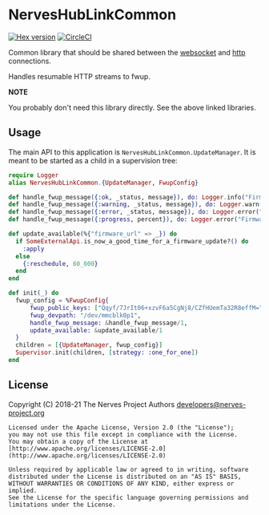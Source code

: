 # NervesHubLinkCommon

[![Hex version](https://img.shields.io/hexpm/v/nerves_hub_link_common.svg "Hex version")](https://hex.pm/packages/nerves_hub_link_common)
[![CircleCI](https://circleci.com/gh/nerves-hub/nerves_hub_link_common.svg?style=svg)](https://circleci.com/gh/nerves-hub/nerves_hub_link_common)

Common library that should be shared between
the [websocket](https://github.com/nerves-hub/nerves_hub_link) and [http](https://github.com/nerves-hub/nerves_hub_link_http)
connections.

Handles resumable HTTP streams to fwup.

**NOTE**

You probably don't need this library directly. See the above linked libraries.

## Usage

The main API to this application is `NervesHubLinkCommon.UpdateManager`.
It is meant to be started as a child in a supervision tree:

```elixir
require Logger
alias NervesHubLinkCommon.{UpdateManager, FwupConfig}

def handle_fwup_message({:ok, _status, message}), do: Logger.info("Firmware update complete: #{message} going down for reboot...")
def handle_fwup_message({:warning, _status, message}), do: Logger.warn("Firmware update warning: #{message}")
def handle_fwup_message({:error, _status, message}), do: Logger.error("Firmware update failed: #{message}")
def handle_fwup_message({:progress, percent}), do: Logger.error("Firmware update progress: #{percent}%")

def update_available(%{"firmware_url" => _}) do
  if SomeExternalApi.is_now_a_good_time_for_a_firmware_update?() do
    :apply
  else
    {:reschedule, 60_000}
  end
end

def init(_) do
  fwup_config = %FwupConfig{
      fwup_public_keys: ["Qqyf/7JrIt06+xzvF6a5CgNj8/CZfHUemTa32R8effM="],
      fwup_devpath: "/dev/mmcblk0p1",
      handle_fwup_message: &handle_fwup_message/1,
      update_available: &update_available/1
  }
  children = [{UpdateManager, fwup_config}]
  Supervisor.init(children, [strategy: :one_for_one])
end
```

## License

Copyright (C) 2018-21 The Nerves Project Authors <developers@nerves-project.org>

    Licensed under the Apache License, Version 2.0 (the "License");
    you may not use this file except in compliance with the License.
    You may obtain a copy of the License at [http://www.apache.org/licenses/LICENSE-2.0](http://www.apache.org/licenses/LICENSE-2.0)

    Unless required by applicable law or agreed to in writing, software
    distributed under the License is distributed on an "AS IS" BASIS,
    WITHOUT WARRANTIES OR CONDITIONS OF ANY KIND, either express or implied.
    See the License for the specific language governing permissions and
    limitations under the License.
